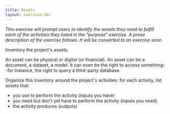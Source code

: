 ```yaml
---
title: Assets
layout: exercise.hbs
---
```

*This exercise will prompt users to identify the assets they need to fulfill each of the activities they listed in the "purpose" exercise. A prose description of the exercise follows. It will be converted to an exercise soon.*


Inventory the project's assets. 

An asset can be physical or digital (or financial). An asset can be a document, a dataset, a model. It can even be the right to access something--for instance, the right to query a third-party database.

Organize this inventory around the project's activities: for each activity, list assets that:
* you use to perform the activity (inputs you have)
* you need but don't yet have to perform the activity (inputs you need)
* the activity produces (outputs)
